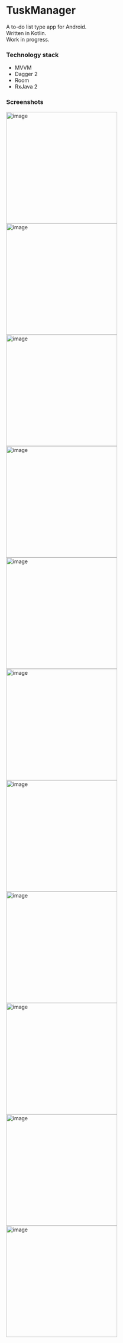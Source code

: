 # TuskManager
A to-do list type app for Android.  
Written in Kotlin.  
Work in progress.

### Technology stack
- MVVM
- Dagger 2
- Room
- RxJava 2

### Screenshots
<img width="300" alt="image" src="https://user-images.githubusercontent.com/55063125/81302813-808c1100-9083-11ea-8bf1-8f9e0d0faf2a.png">

<img width="300" alt="image" src="https://user-images.githubusercontent.com/55063125/81303022-d365c880-9083-11ea-8d8e-9c985a467008.png">

<img width="300" alt="image" src="https://user-images.githubusercontent.com/55063125/81303142-fee8b300-9083-11ea-9e92-cccb13b624e4.png">

<img width="300" alt="image" src="https://user-images.githubusercontent.com/55063125/81303309-33f50580-9084-11ea-882e-acf17552c237.png">

<img width="300" alt="image" src="https://user-images.githubusercontent.com/55063125/81303397-4ff8a700-9084-11ea-8cd2-7bf75d0d594d.png">

<img width="300" alt="image" src="https://user-images.githubusercontent.com/55063125/81303523-79193780-9084-11ea-98ba-602d2a253ecc.png">

<img width="300" alt="image" src="https://user-images.githubusercontent.com/55063125/81303642-a36af500-9084-11ea-8e8a-072324910b4c.png">

<img width="300" alt="image" src="https://user-images.githubusercontent.com/55063125/81303725-c09fc380-9084-11ea-99d4-66dfbff90553.png">

<img width="300" alt="image" src="https://user-images.githubusercontent.com/55063125/81304418-b4683600-9085-11ea-97de-32565db09c55.png">

<img width="300" alt="image" src="https://user-images.githubusercontent.com/55063125/81303923-08264f80-9085-11ea-804e-40b30f50998e.png">

<img width="300" alt="image" src="https://user-images.githubusercontent.com/55063125/81304847-4708d500-9086-11ea-9728-95b35ffda439.png">

